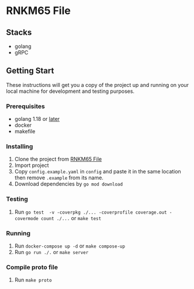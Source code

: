 # RNKM65 File

## Stacks
- golang
- gRPC

## Getting Start
These instructions will get you a copy of the project up and running on your local machine for development and testing purposes.

### Prerequisites
- golang 1.18 or [later](https://go.dev)
- docker
- makefile

### Installing
1. Clone the project from [RNKM65 File](https://github.com/isd-sgcu/rpkm66-file)
2. Import project
3. Copy `config.example.yaml` in `config` and paste it in the same location then remove `.example` from its name.
4. Download dependencies by `go mod download`

### Testing
1. Run `go test  -v -coverpkg ./... -coverprofile coverage.out -covermode count ./...` or `make test`

### Running
1. Run `docker-compose up -d` or `make compose-up`
2. Run `go run ./.` or `make server`

### Compile proto file
1. Run `make proto`
